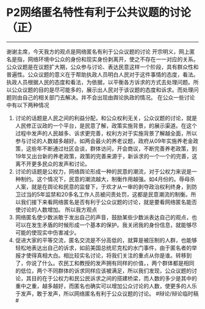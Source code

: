 # P2网络匿名特性有利于公共议题的讨论（正）
- - - -
谢谢主席，今天我方的观点是网络匿名有利于公众议题的讨论
开宗明义，网上匿名是指，网络环境中公众的身份和现实身份剥离开，使之不存在一一对应的关系。公众议题是在议题扩大期，公众参与讨论、表达民意这样一个阶段，具有群众性和普遍性。公众议题的意义在于帮助执政人员明白人民对于这件事情的态度，看法。执政人员根据人民的态度和看法，为依据，以平衡各方诉求的方式去处理问题。所以公众议题的目的是尽可能多的，展示出人民对于该议题的态度和诉求。而处理问题则由自己的相关部门去解决。并不会出现由舆论执政的情况。
在公众一些讨论中有以下两种情况
1. 讨论的话题是人民之间的利益分配，和公众权利无关，公众议题的讨论，就是人民修正议政的一个平台，是民意了解，政策实施背景，的展示渠道。在这个过程中发声的人民越多、诉求更完善，权利方对于实施背景了解越全面，所以参与讨论的人数越多越好。如两会最火的养老议题，政府从09年实施养老金政策，这些年不断通过社区会谈，群体访问，开会商议，不断完善养老政策，到19年又出台新的养老政策，政策的完善来源于，新诉求的一个一个的完善，这离不开更多民众的发声和讨论。
2. 讨论的话题是公权力，网络舆论形成一种的民意的潮流，对于公权力来说是一种制约。这个情况下，民意的潮流越大，制衡作用越强。如4月份的。辱母杀人案，就是在舆论和民意的监督下，于欢才从一审的剥夺政治权利终身，到防卫过当的5年监禁和20多名工作人员被问责处罚，这都是民意潮流的制衡。所以我们接下来看网络匿名是否有利于公众议题的讨论，就是要看网络匿名能否使讨论的人数增加。
所以我方观点
1. 网络匿名使少数派敢于发出自己的声音，鼓励某些少数派表达自己的观点，也可以在发生矛盾的时候形成一个基本的保护。我关闭我的身份信息，就能够尽可能的使现实中伤害减少。
2. 促进大家的平等交流，匿名交流是不分高低的，就算是被压制的人群，也能够轻松地表达出自己的诉求，如前美国总统尼克松的水门事件，由于匿名者的举报才使得真相大白。相比较实名讨论，将我们关注的重点从你是谁。转移到了，你说了什么。农民工和教授的发声拥有同样的价值，，两个群体都是相同的低位，两个不同群体的诉求同样应该被满足，所以我们发现，公众议题的讨论，其目的在于公权力和民公民诉求之间的搭建桥梁，而人数的多少是其中的重中之重，越多越好，而匿名也确实可以增加公众讨论的人数，使更多的人乐于发声，敢于发声，所以网络匿名有利于公众议题的讨论。
#辩论/辩论临时稿#